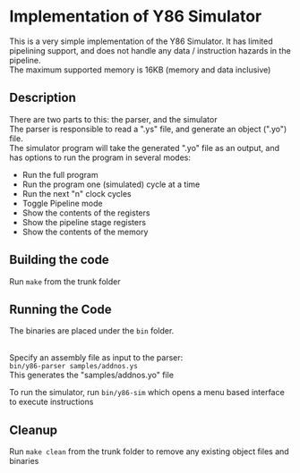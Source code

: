 # Implementation of Y86 Simulator
This is a very simple implementation of the Y86 Simulator. It has limited pipelining support, and does not handle any data / instruction hazards in the pipeline. <br>
The maximum supported memory is 16KB (memory and data inclusive) <br>

## Description
There are two parts to this: the parser, and the simulator <br>
The parser is responsible to read a ".ys" file, and generate an object (".yo") file. <br>
The simulator program will take the generated ".yo" file as an output, and has options to run the program in several modes:
* Run the full program
* Run the program one (simulated) cycle at a time
* Run the next "n" clock cycles
* Toggle Pipeline mode
* Show the contents of the registers
* Show the pipeline stage registers
* Show the contents of the memory

## Building the code
Run `make` from the trunk folder

## Running the Code
The binaries are placed under the `bin` folder. <br><br>

Specify an assembly file as input to the parser: <br>
`bin/y86-parser samples/addnos.ys` <br>
This generates the "samples/addnos.yo" file <br>

To run the simulator, run `bin/y86-sim` which opens a menu based interface to execute instructions <br>

## Cleanup
Run `make clean` from the trunk folder to remove any existing object files and binaries

